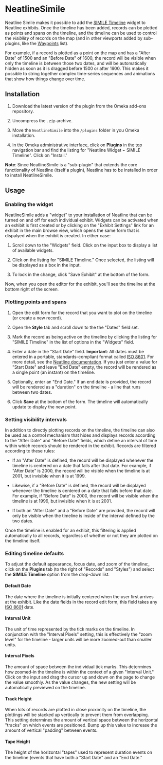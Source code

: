 # NeatlineSimile

Neatline Simile makes it possible to add the [SIMILE Timeline][simile] widget to Neatline exhibits. Once the timeline has been added, records can be plotted as points and spans on the timeline, and the timeline can be used to control the _visibility_ of records on the map (and in other viewports added by sub-plugins, like the [Waypoints][waypoints] list).

For example, if a record is plotted as a point on the map and has a "After Date" of 1500 and an "Before Date" of 1600, the record will be visible when only the timeline is between those two dates, and will be automatically hidden as soon as it is dragged before 1500 or after 1600. This makes it possible to string together complex time-series sequences and animations that show how things change over time.

## Installation

  1. Download the latest version of the plugin from the Omeka add-ons repository.

  1. Uncompress the `.zip` archive.

  2. Move the `NeatlineSimile` into the `/plugins` folder in you Omeka installation.

  3. In the Omeka administrative interface, click on **Plugins** in the top navigation bar and find the listing for "Neatline Widget ~ SIMILE Timeline". Click on "Install."

  **Note**: Since NeatlineSimile is a "sub-plugin" that extends the core functionality of Neatline (itself a plugin), Neatline has to be installed in order to install NeatlineSimile.

## Usage

### Enabling the widget

NeatlineSimile adds a "widget" to your installation of Neatline that can be turned on and off for each individual exhibit. Widgets can be activated when an exhibit is first created or by clicking on the "Exhibit Settings" link for an exhibit in the main browse view, which opens the same form that is dispalyed when the exhibit is created. In either case:

  1. Scroll down to the "Widgets" field. Click on the input box to display a list of available widgets.

  2. Click on the listing for "SIMILE Timeline." Once selected, the listing will be displayed as a box in the input.

  3. To lock in the change, click "Save Exhibit" at the bottom of the form.

Now, when you open the editor for the exhibit, you'll see the timeline at the bottom right of the screen.

### Plotting points and spans

  1. Open the edit form for the record that you want to plot on the timeline (or create a new record).

  2. Open the **Style** tab and scroll down to the the "Dates" field set.

  3. Mark the record as being active on the timeline by clicking the listing for "SIMILE Timeline" in the list of options in the "Widgets" field.

  4. Enter a date in the "Start Date" field. **Important**: All dates must be entered in a portable, standards-compliant format called [ISO 8601][iso-8601]. For more detail, see the [Neatline documentation][date-docs]. If you just enter a value for "Start Date" and leave "End Date" empty, the record will be rendered as a single point (an instant) on the timeline.

  5. Optionally, enter an "End Date." If an end date is provided, the record will be rendered as a "duration" on the timeline - a line that runs between two dates.

  5. Click **Save** at the bottom of the form. The timeline will automatically update to display the new point.

### Setting visibility intervals

In addition to directly plotting records on the timeline, the timeline can also be used as a control mechanism that hides and displays records according to the "After Date" and "Before Date" fields, which define an interval of time within which records should be rendered in the exhibit. Records are filtered according to these rules:

  - If an "After Date" is defined, the record will be displayed whenever the timeline is centered on a date that falls after that date. For example, if "After Date" is 2000, the record will be visible when the timeline is at 2001, but invisible when it is at 1999.

  - Likewise, if a "Before Date" is defined, the record will be displayed whenever the timeline is centered on a date that falls before that date. For example, if "Before Date" is 2000, the record will be visible when the timeline is at 1999, but invisible when it is at 2001.

  - If both an "After Date" and a "Before Date" are provided, the record will only be visible when the timeline is inside of the interval defined by the two dates.

Once the timeline is enabled for an exhibit, this filtering is applied automatically to all records, regardless of whether or not they are plotted on the timeline itself.

### Editing timeline defaults

To adjust the default appearance, focus date, and zoom of the timeline:, click on the **Plugins** tab (to the right of "Records" and "Styles") and select the **SIMILE Timeline** option from the drop-down list.

#### Default Date

The date where the timeline is initially centered when the user first arrives at the exhibit. Like the date fields in the record edit form, this field takes any [ISO 8601][iso-8601] date.

#### Interval Unit

The unit of time represented by the tick marks on the timeline. In conjunction with the "Interval Pixels" setting, this is effectively the "zoom level" for the timeline - larger units will be more zoomed-out than smaller units.

#### Interval Pixels

The amount of space between the individual tick marks. This determines how zoomed-in the timeline is within the context of a given "Interval Unit." Click on the input and drag the cursor up and down on the page to change the value smoothly. As the value changes, the new setting will be automatically previewed on the timeline.

#### Track Height

When lots of records are plotted in close proximity on the timeline, the plottings will be stacked up vertically to prevent them from overlapping. This setting determines the amount of vertical space between the horizontal "tracks" on which events are positioned. Bump up this value to increase the amount of vertical "padding" between events.

#### Tape Height

The height of the horizontal "tapes" used to represent duration events on the timeline (events that have both a "Start Date" and an "End Date."

  
[simile]: http://www.simile-widgets.org/timeline/
[waypoints]: https://github.com/scholarslab/nl-widget-Waypoints
[iso-8601]: https://en.wikipedia.org/wiki/ISO_8601
[date-docs]: https://github.com/scholarslab/Neatline/blob/develop/docs/style-tab-dates.md
